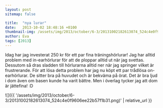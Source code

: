 ```yaml
---
layout: post
sitemap: false

title:  "nya lurar"
date:   2013-10-02 18:48:16 +0100
thumbnail-img: /assets/img/2013/october/6-3/20131002182613074_524c4e0f9606ee22b57f1b31.png
author: Eva
tags: [2013]
---
```


Idag har jag investerat 250 kr för ett par fina träningshörlurar! Jag har alltid problem med in-earhörlurar för att de ploppar alltid ut när jag svettas. Dessutom så dras sladden till hörlurarna alltid ner när jag springer vilket är frustrerande. För att lösa detta problem har jag nu köpt ett par trådlösa on-earhörlurar. De sitter bra på huvudet och är bekväma på örat. Det är bra ljud i dom även om basen kunde ha varit bättre.  Men i överlag tycker jag att dom är jättefina! :D

![]({{ '/assets/img/2013/october/6-3/20131002182613074_524c4e0f9606ee22b57f1b31.png)'  | relative_url }}

